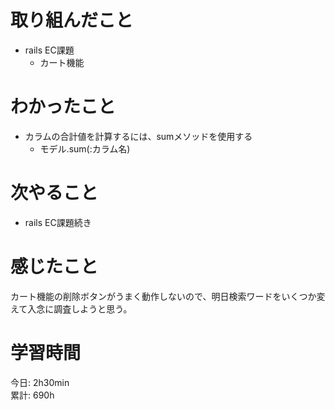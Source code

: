 # 取り組んだこと       
- rails EC課題
  - カート機能
# わかったこと  
- カラムの合計値を計算するには、sumメソッドを使用する
    - モデル.sum(:カラム名)
# 次やること  
- rails EC課題続き
# 感じたこと  
カート機能の削除ボタンがうまく動作しないので、明日検索ワードをいくつか変えて入念に調査しようと思う。
# 学習時間  
今日: 2h30min                 
累計: 690h                      
